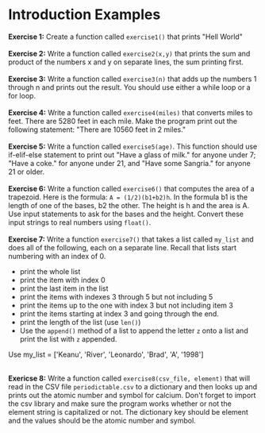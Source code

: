 # Introduction Examples
**Exercise 1:**
Create a function called `exercise1()` that prints "Hell World" <br /><br />
**Exercise 2:**
Write a function called `exercise2(x,y)` that prints the sum and product of the numbers x and y on separate lines, the sum printing first.<br /><br />
**Exercise 3:**
Write a function called `exercise3(n)` that adds up the numbers 1 through n and prints out the result. You should use either a while loop or a for loop.<br /><br />
**Exercise 4:**
Write a function called `exercise4(miles)` that converts miles to feet. There are 5280 feet in each mile. Make the program print out the following statement: "There are 10560 feet in 2 miles."<br /><br />
**Exercise 5:**
Write a function called `exercise5(age)`. This function should use if-elif-else statement to print out "Have a glass of milk." for anyone under 7; "Have a coke." for anyone under 21, and "Have some Sangria." for anyone 21 or older.<br /><br />
**Exercise 6:**
Write a function called `exercise6()` that computes the area of a trapezoid. Here is the formula: `A = (1/2)(b1+b2)h`. In the formula b1 is the length of one of the bases, b2 the other. The height is h and the area is A. Use input statements to ask for the bases and the height. Convert these input strings to real numbers using `float()`.<br /><br />
**Exercise 7:**
Write a function `exercise7()` that takes a list called `my_list` and does all of the following, each on a separate line. Recall that lists start numbering with an index of 0.

-   print the whole list
-   print the item with index 0
-   print the last item in the list
-   print the items with indexes 3 through 5 but not including 5
-   print the items up to the one with index 3 but not including item 3
-   print the items starting at index 3 and going through the end.
-   print the length of the list (use  `len()`)
-   Use the  `append()`  method of a list to append the letter  `z`  onto a list and print the list with  `z`  appended.

Use my_list = ['Keanu', 'River', 'Leonardo', 'Brad', 'A', '1998']<br /><br />

**Exericse 8:**
Write a function called `exercise8(csv_file, element)` that will read in the CSV file `periodictable.csv` to a dictionary and then looks up and prints out the atomic number and symbol for calcium. Don't forget to import the csv library and make sure the program works whether or not the element string is capitalized or not. The dictionary key should be element and the values should be the atomic number and symbol.<br />

